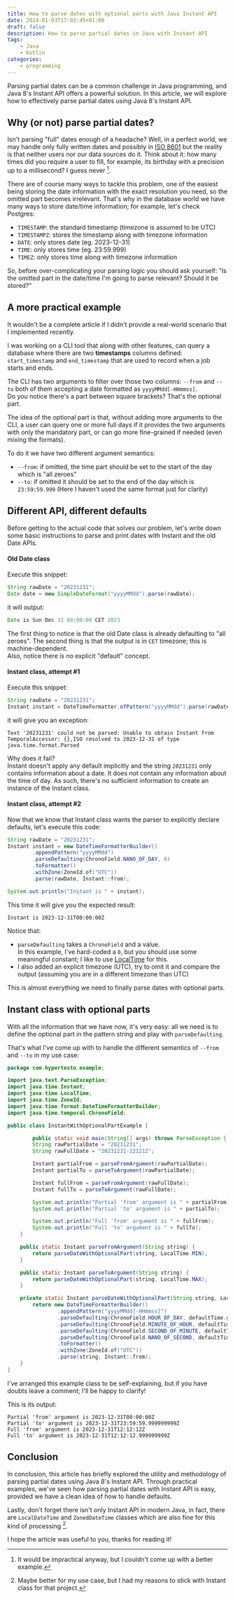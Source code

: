```yaml
---
title: How to parse dates with optional parts with Java Instant API
date: 2024-01-03T17:03:45+01:00
draft: false
description: How to parse partial dates in Java with Instant API
tags:
    - Java
    - Kotlin
categories:
    - programming
---
```

Parsing partial dates can be a common challenge in Java programming, and Java 8's Instant API offers a powerful solution. In this article, we will explore how to effectively parse partial dates using Java 8's Instant API.

## Why (or not) parse partial dates?
Isn't parsing "full" dates enough of a headache?
Well, in a perfect world, we may handle only fully written dates and possibly in [ISO 8601](https://it.wikipedia.org/wiki/ISO_8601) but the reality is that neither users nor our data sources do it. Think about it: how many times did you require a user to fill, for example, its birthday with a precision up to a millisecond? I guess never [^0].

There are of course many ways to tackle this problem, one of the easiest being storing the date information with the exact resolution you need, so the omitted part becomes irrelevant. That's why in the database world we have many ways to store date/time information; for example, let's check Postgres:

- `TIMESTAMP`: the standard timestamp (timezone is assumed to be UTC)
- `TIMESTAMPZ`: stores the timestamp along with timezone information
- `DATE`: only stores date (eg. 2023-12-31)
- `TIME`: only stores time (eg. 23:59.999)
- `TIMEZ`: only stores time along with timezone information

So, before over-complicating your parsing logic you should ask yourself: "Is the omitted part in the date/time I'm going to parse relevant? Should it be stored?"

## A more practical example
It wouldn't be a complete article if I didn't provide a real-world scenario that I implemented recently.

I was working on a CLI tool that along with other features, can query a database where there are two **timestamps** columns defined: `start_timestamp` and `end_timestamp` that are used to record when a job starts and ends.

The CLI has two arguments to filter over those two columns: `--from` and `--to` both of them accepting a date formatted as `yyyyMMdd[-HHmmss]`.  
Do you notice there's a part between square brackets? That's the optional part.

The idea of the optional part is that, without adding more arguments to the CLI, a user can query one or more full days if it provides the two arguments with only the mandatory part, or can go more fine-grained if needed (even mixing the formats).

To do it we have two different argument semantics:
- `--from`: if omitted, the time part should be set to the start of the day which is "all zeroes" 
- `--to`: if omitted it should be set to the end of the day which is `23:59:59.999` (Here I haven't used the same format just for clarity)

## Different API, different defaults
Before getting to the actual code that solves our problem, let's write down some basic instructions to parse and print dates with Instant and the old Date APIs.

#### Old Date class
Execute this snippet:
```java
String rawDate = "20231231";
Date date = new SimpleDateFormat("yyyyMMdd").parse(rawDate);
```
it will output:
```java
Date is Sun Dec 31 00:00:00 CET 2023
```
The first thing to notice is that the old Date class is already defaulting to "all zeroes". 
The second thing is that the output is in `CET` timezone; this is machine-dependent.  
Also, notice there is no explicit "default" concept.

#### Instant class, attempt #1
Execute this snippet:
```java
String rawDate = "20231231";
Instant instant = DateTimeFormatter.ofPattern("yyyyMMdd").parse(rawDate, Instant::from);
```
it will give you an exception:
```
Text '20231231' could not be parsed: Unable to obtain Instant from TemporalAccessor: {},ISO resolved to 2023-12-31 of type java.time.format.Parsed
```
Why does it fail?  
Instant doesn't apply any default implicitly and the string `20231231` only contains information about a date. It does not contain any information about the time of day. As such, there's no sufficient information to create an instance of the Instant class.

#### Instant class, attempt #2
Now that we know that Instant class wants the parser to explicitly declare defaults, let's execute this code:

```java
String rawDate = "20231231";
Instant instant = new DateTimeFormatterBuilder()
        .appendPattern("yyyyMMdd")
        .parseDefaulting(ChronoField.NANO_OF_DAY, 0)
        .toFormatter()
        .withZone(ZoneId.of("UTC"))
        .parse(rawDate, Instant::from);

System.out.println("Instant is " + instant);
```
This time it will give you the expected result:

```
Instant is 2023-12-31T00:00:00Z
```
Notice that:
- `parseDefaulting` takes a `ChronoField` and a value.  
In this example, I've hard-coded a `0`, but you should use some meaningful constant; I like to use [LocalTime](https://docs.oracle.com/javase/8/docs/api/java/time/LocalTime.html) for this.
- I also added an explicit timezone (UTC), try to omit it and compare the output (assuming you are in a different timezone than UTC)

This is almost everything we need to finally parse dates with optional parts.

## Instant class with optional parts
With all the information that we have now, it's very easy: all we need is to define the optional part in the pattern string and play with `parseDefaulting`.

That's what I've come up with to handle the different semantics of `--from` and `--to` in my use case:

```java
package com.hypertesto.example;

import java.text.ParseException;
import java.time.Instant;
import java.time.LocalTime;
import java.time.ZoneId;
import java.time.format.DateTimeFormatterBuilder;
import java.time.temporal.ChronoField;

public class InstantWithOptionalPartExample {

        public static void main(String[] args) throws ParseException {
        String rawPartialDate = "20231231";
        String rawFullDate = "20231231-121212";

        Instant partialFrom = parseFromArgument(rawPartialDate);
        Instant partialTo = parseToArgument(rawPartialDate);

        Instant fullFrom = parseFromArgument(rawFullDate);
        Instant fullTo = parseToArgument(rawFullDate);

        System.out.println("Partial 'from' argument is " + partialFrom);
        System.out.println("Partial 'to' argument is " + partialTo);

        System.out.println("Full 'from' argument is " + fullFrom);
        System.out.println("Full 'to' argument is " + fullTo);
    }

    public static Instant parseFromArgument(String string) {
        return parseDateWithOptionalPart(string, LocalTime.MIN);
    }

    public static Instant parseToArgument(String string) {
        return parseDateWithOptionalPart(string, LocalTime.MAX);
    }

    private static Instant parseDateWithOptionalPart(String string, LocalTime defaultTime) {
        return new DateTimeFormatterBuilder()
                .appendPattern("yyyyMMdd[-HHmmss]")
                .parseDefaulting(ChronoField.HOUR_OF_DAY, defaultTime.getHour())
                .parseDefaulting(ChronoField.MINUTE_OF_HOUR, defaultTime.getMinute())
                .parseDefaulting(ChronoField.SECOND_OF_MINUTE, defaultTime.getSecond())
                .parseDefaulting(ChronoField.NANO_OF_SECOND, defaultTime.getNano())
                .toFormatter()
                .withZone(ZoneId.of("UTC"))
                .parse(string, Instant::from);
    }
}
```

I've arranged this example class to be self-explaining, but if you have doubts leave a comment; I'll be happy to clarify!

This is its output:

```
Partial 'from' argument is 2023-12-31T00:00:00Z
Partial 'to' argument is 2023-12-31T23:59:59.999999999Z
Full 'from' argument is 2023-12-31T12:12:12Z
Full 'to' argument is 2023-12-31T12:12:12.999999999Z
```

## Conclusion
In conclusion, this article has briefly explored the utility and methodology of parsing partial dates using Java 8's Instant API. Through practical examples, we've seen how parsing partial dates with Instant API is easy, provided we have a clean idea of how to handle defaults. 

Lastly, don't forget there isn't only Instant API in modern Java, in fact, there are `LocalDateTime` and `ZonedDateTime` classes which are also fine for this kind of processing [^1].

I hope the article was useful to you, thanks for reading it!


[^0]: It would be impractical anyway, but I couldn't come up with a better example.
[^1]: Maybe better for my use case, but I had my reasons to stick with Instant class for that project.